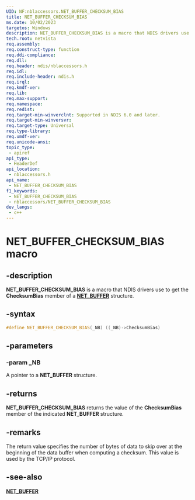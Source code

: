 ```yaml
---
UID: NF:nblaccessors.NET_BUFFER_CHECKSUM_BIAS
title: NET_BUFFER_CHECKSUM_BIAS
ms.date: 10/02/2023
targetos: Windows
description: NET_BUFFER_CHECKSUM_BIAS is a macro that NDIS drivers use to get the ChecksumBias member of a NET_BUFFER structure.
tech.root: netvista 
req.assembly: 
req.construct-type: function
req.ddi-compliance: 
req.dll: 
req.header: ndis/nblaccessors.h
req.idl: 
req.include-header: ndis.h
req.irql: 
req.kmdf-ver: 
req.lib: 
req.max-support: 
req.namespace: 
req.redist: 
req.target-min-winverclnt: Supported in NDIS 6.0 and later.
req.target-min-winversvr: 
req.target-type: Universal
req.type-library: 
req.umdf-ver: 
req.unicode-ansi: 
topic_type:
 - apiref
api_type:
 - HeaderDef
api_location:
 - nblaccessors.h
api_name:
 - NET_BUFFER_CHECKSUM_BIAS
f1_keywords:
 - NET_BUFFER_CHECKSUM_BIAS
 - nblaccessors/NET_BUFFER_CHECKSUM_BIAS
dev_langs:
 - c++
---
```


# NET_BUFFER_CHECKSUM_BIAS macro


## -description

**NET_BUFFER_CHECKSUM_BIAS** is a macro that NDIS drivers use to get the **ChecksumBias** member of a [**NET_BUFFER**](../nbl/ns-nbl-net_buffer.md) structure.

## -syntax

```cpp
#define NET_BUFFER_CHECKSUM_BIAS(_NB) ((_NB)->ChecksumBias)
```


## -parameters

### -param _NB

A pointer to a **NET_BUFFER** structure.

## -returns

**NET_BUFFER_CHECKSUM_BIAS** returns the value of the **ChecksumBias** member of the indicated **NET_BUFFER** structure.

## -remarks

The return value specifies the number of bytes of data to skip over at the beginning of the data buffer when computing a checksum. This value is used by the TCP/IP protocol.

## -see-also

[**NET_BUFFER**](../nbl/ns-nbl-net_buffer.md)

